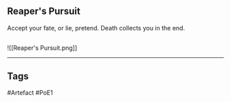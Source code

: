 ## Reaper's Pursuit
Accept your fate, or lie, pretend.
Death collects you in the end.
##
![[Reaper's Pursuit.png]]

---
## Tags
#Artefact
#PoE1